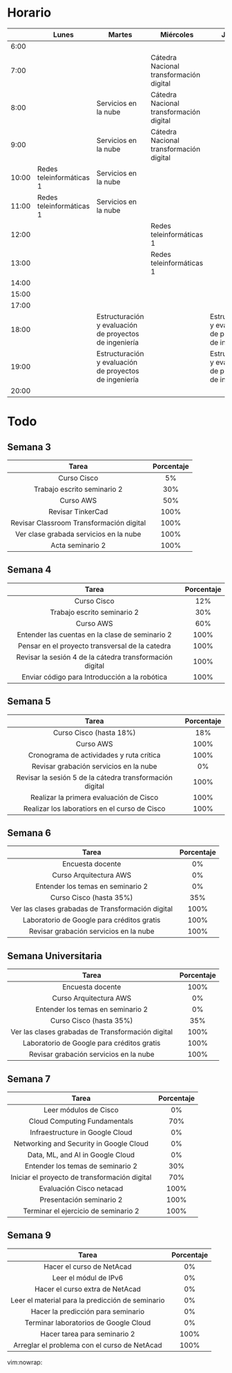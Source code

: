 # Horario

|       | Lunes                    | Martes                                                 | Miércoles                               | Jueves                                                 | Viernes                  | Sábado                     |
|-------|--------------------------|--------------------------------------------------------|-----------------------------------------|--------------------------------------------------------|--------------------------|----------------------------|
| 6:00  |                          |                                                        |                                         |                                                        |                          |                            |
| 7:00  |                          |                                                        | Cátedra Nacional transformación digital |                                                        |                          |                            |
| 8:00  |                          | Servicios en la nube                                   | Cátedra Nacional transformación digital |                                                        |                          | Introducción a la robótica |
| 9:00  |                          | Servicios en la nube                                   | Cátedra Nacional transformación digital |                                                        |                          | Introducción a la robótica |
| 10:00 | Redes teleinformáticas 1 | Servicios en la nube                                   |                                         |                                                        |                          | Introducción a la robótica |
| 11:00 | Redes teleinformáticas 1 | Servicios en la nube                                   |                                         |                                                        |                          | Introducción a la robótica |
| 12:00 |                          |                                                        | Redes teleinformáticas 1                |                                                        | Redes teleinformáticas 1 |                            |
| 13:00 |                          |                                                        | Redes teleinformáticas 1                |                                                        | Redes teleinformáticas 1 |                            |
| 14:00 |                          |                                                        |                                         |                                                        |                          |                            |
| 15:00 |                          |                                                        |                                         |                                                        |                          |                            |
| 17:00 |                          |                                                        |                                         |                                                        |                          |                            |
| 18:00 |                          | Estructuración y evaluación de proyectos de ingeniería |                                         | Estructuración y evaluación de proyectos de ingeniería |                          |                            |
| 19:00 |                          | Estructuración y evaluación de proyectos de ingeniería |                                         | Estructuración y evaluación de proyectos de ingeniería |                          |                            |
| 20:00 |                          |                                                        |                                         |                                                        |                          |                            |

# Todo

## Semana 3

| Tarea                                                           | Porcentaje |
|:---------------------------------------------------------------:|:----------:|
| Curso Cisco                                                     | 5%         |
| Trabajo escrito seminario 2                                     | 30%        |
| Curso AWS                                                       | 50%        |
| Revisar TinkerCad                                               | 100%       |
| Revisar Classroom Transformación digital                        | 100%       |
| Ver clase grabada servicios en la nube                          | 100%       |
| Acta seminario 2                                                | 100%       |

## Semana 4

| Tarea                                                           | Porcentaje |
|:---------------------------------------------------------------:|:----------:|
| Curso Cisco                                                     | 12%        |
| Trabajo escrito seminario 2                                     | 30%        |
| Curso AWS                                                       | 60%        |
| Entender las cuentas en la clase de seminario 2                 | 100%       |
| Pensar en el proyecto transversal de la catedra                 | 100%       |
| Revisar la sesión 4 de la cátedra transformación digital        | 100%       |
| Enviar código para Introducción a la robótica                   | 100%       |

## Semana 5

| Tarea                                                           | Porcentaje |
|:---------------------------------------------------------------:|:----------:|
| Curso Cisco (hasta 18%)                                         | 18%        |
| Curso AWS                                                       | 100%       |
| Cronograma de actividades y ruta crítica                        | 100%       |
| Revisar grabación servicios en la nube                          | 0%         |
| Revisar la sesión 5 de la cátedra transformación digital        | 100%       |
| Realizar la primera evaluación de Cisco                         | 100%       |
| Realizar los laboratiors en el curso de Cisco                   | 100%       |

## Semana 6

| Tarea                                                           | Porcentaje |
|:---------------------------------------------------------------:|:----------:|
| Encuesta docente                                                | 0%         |
| Curso Arquitectura AWS                                          | 0%         |
| Entender los temas en seminario 2                               | 0%         |
| Curso Cisco (hasta 35%)                                         | 35%        |
| Ver las clases grabadas de Transformación digital               | 100%       |
| Laboratorio de Google para créditos gratis                      | 100%       |
| Revisar grabación servicios en la nube                          | 100%       |

## Semana Universitaria

| Tarea                                                           | Porcentaje |
|:---------------------------------------------------------------:|:----------:|
| Encuesta docente                                                | 100%       |
| Curso Arquitectura AWS                                          | 0%         |
| Entender los temas en seminario 2                               | 0%         |
| Curso Cisco (hasta 35%)                                         | 35%        |
| Ver las clases grabadas de Transformación digital               | 100%       |
| Laboratorio de Google para créditos gratis                      | 100%       |
| Revisar grabación servicios en la nube                          | 100%       |

## Semana 7

| Tarea                                                           | Porcentaje |
|:---------------------------------------------------------------:|:----------:|
| Leer módulos de Cisco                                           | 0%         |
| Cloud Computing Fundamentals                                    | 70%        |
| Infraestructure in Google Cloud                                 | 0%         |
| Networking and Security in Google Cloud                         | 0%         |
| Data, ML, and AI in Google Cloud                                | 0%         |
| Entender los temas de seminario 2                               | 30%        |
| Iniciar el proyecto de transformación digital                   | 70%        |
| Evaluación Cisco netacad                                        | 100%       |
| Presentación seminario 2                                        | 100%       |
| Terminar el ejercicio de seminario 2                            | 100%       |

## Semana 9

| Tarea                                                           | Porcentaje |
|:---------------------------------------------------------------:|:----------:|
| Hacer el curso de NetAcad                                       | 0%         |
| Leer el módul de IPv6                                           | 0%         |
| Hacer el curso extra de NetAcad                                 | 0%         |
| Leer el material para la predicción de seminario                | 0%         |
| Hacer la predicción para seminario                              | 0%         |
| Terminar laboratorios de Google Cloud                           | 0%         |
| Hacer tarea para seminario 2                                    | 100%       |
| Arreglar el problema con el curso de NetAcad                    | 100%       |

vim:nowrap:

